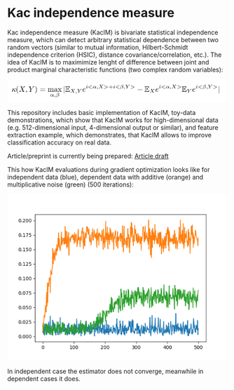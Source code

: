 # Kac independence measure 
Kac independence measure (KacIM) is bivariate statistical independence measure, 
which can detect arbitrary statistical dependence between two random vectors (similar to mutual information, Hilbert-Schmidt independence criterion (HSIC), distance covariance/correlation, etc.). The idea of KacIM is to maximimize lenght of difference 
between joint and product marginal characteristic functions (two complex random variables):

![Alt text](./kac_im.png?raw=true "KacIM")


This repository includes basic implementation of KacIM, toy-data demonstrations, which show that KacIM works for high-dimensional data (e.g. 512-dimensional input, 4-dimensional output or similar), and feature extraction example, which demonstrates, that KacIM allows to improve classification accuracy on real data.



Article/preprint is currently being prepared: [Article draft](https://github.com/povidanius/kac_independence_measure/tree/main/art/main.pdf?raw=false "Article draft")

This how KacIM evaluations during gradient optimization looks like for independent data (blue), dependent data with additive (orange) and multiplicative noise (green) (500 iterations):

![Alt text](./independent_dependent.png?raw=true "Title")

In independent case the estimator does not converge, meanwhile in dependent cases it does.




